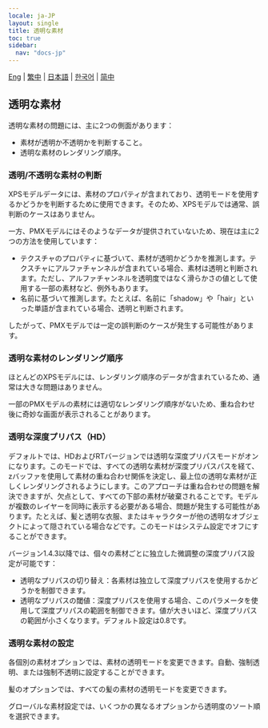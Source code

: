 ```yaml
---
locale: ja-JP
layout: single
title: 透明な素材
toc: true
sidebar:
  nav: "docs-jp"
---
```

[Eng](/dancexr/features/transparency) | [繁中](/tw/dancexr/features/transparency) | [日本語](/jp/dancexr/features/transparency) | [한국어](/kr/dancexr/features/transparency) | [简中](/zh/dancexr/features/transparency)


## 透明な素材

透明な素材の問題には、主に2つの側面があります：

* 素材が透明か不透明かを判断すること。
* 透明な素材のレンダリング順序。

### 透明/不透明な素材の判断

XPSモデルデータには、素材のプロパティが含まれており、透明モードを使用するかどうかを判断するために使用できます。そのため、XPSモデルでは通常、誤判断のケースはありません。

一方、PMXモデルにはそのようなデータが提供されていないため、現在は主に2つの方法を使用しています：
* テクスチャのプロパティに基づいて、素材が透明かどうかを推測します。テクスチャにアルファチャンネルが含まれている場合、素材は透明と判断されます。ただし、アルファチャンネルを透明度ではなく滑らかさの値として使用する一部の素材など、例外もあります。
* 名前に基づいて推測します。たとえば、名前に「shadow」や「hair」といった単語が含まれている場合、透明と判断されます。

したがって、PMXモデルでは一定の誤判断のケースが発生する可能性があります。

### 透明な素材のレンダリング順序

ほとんどのXPSモデルには、レンダリング順序のデータが含まれているため、通常は大きな問題はありません。

一部のPMXモデルの素材には適切なレンダリング順序がないため、重ね合わせ後に奇妙な画面が表示されることがあります。

### 透明な深度プリパス（HD）

デフォルトでは、HDおよびRTバージョンでは透明な深度プリパスモードがオンになります。このモードでは、すべての透明な素材が深度プリパスパスを経て、zバッファを使用して素材の重ね合わせ関係を決定し、最上位の透明な素材が正しくレンダリングされるようにします。このアプローチは重ね合わせの問題を解決できますが、欠点として、すべての下部の素材が破棄されることです。モデルが複数のレイヤーを同時に表示する必要がある場合、問題が発生する可能性があります。たとえば、髪と透明な衣服、またはキャラクターが他の透明なオブジェクトによって隠されている場合などです。このモードはシステム設定でオフにすることができます。

バージョン1.4.3以降では、個々の素材ごとに独立した微調整の深度プリパス設定が可能です：

* 透明なプリパスの切り替え：各素材は独立して深度プリパスを使用するかどうかを制御できます。
* 透明なプリパスの閾値：深度プリパスを使用する場合、このパラメータを使用して深度プリパスの範囲を制御できます。値が大きいほど、深度プリパスの範囲が小さくなります。デフォルト設定は0.8です。

### 透明な素材の設定

各個別の素材オプションでは、素材の透明モードを変更できます。自動、強制透明、または強制不透明に設定することができます。

髪のオプションでは、すべての髪の素材の透明モードを変更できます。

グローバルな素材設定では、いくつかの異なるオプションから透明度のソート順を選択できます。